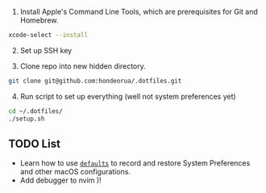 

1. Install Apple's Command Line Tools, which are prerequisites for Git and Homebrew.

```zsh
xcode-select --install
```

2. Set up SSH key

3. Clone repo into new hidden directory.

```zsh
git clone git@github.com:hondeorua/.dotfiles.git
```

4. Run script to set up everything (well not system preferences yet)

```zsh
cd ~/.dotfiles/
./setup.sh
```




## TODO List

- Learn how to use [`defaults`](https://macos-defaults.com/#%F0%9F%99%8B-what-s-a-defaults-command) to record and restore System Preferences and other macOS configurations.
- Add debugger to nvim
)!
